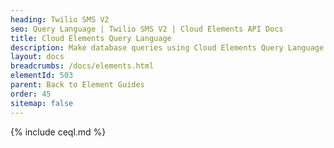 ```yaml
---
heading: Twilio SMS V2
seo: Query Language | Twilio SMS V2 | Cloud Elements API Docs
title: Cloud Elements Query Language
description: Make database queries using Cloud Elements Query Language.
layout: docs
breadcrumbs: /docs/elements.html
elementId: 503
parent: Back to Element Guides
order: 45
sitemap: false
---
```


{% include ceql.md %}

